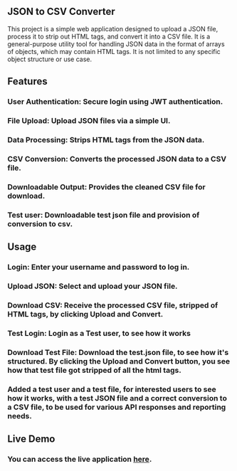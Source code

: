 ## JSON to CSV Converter

This project is a simple web application designed to upload a JSON file, process it to strip out HTML tags, and convert it into a CSV file. It is a general-purpose utility tool for handling JSON data in the format of arrays of objects, which may contain HTML tags. It is not limited to any specific object structure or use case.

## Features

### User Authentication: Secure login using JWT authentication.
### File Upload: Upload JSON files via a simple UI.
### Data Processing: Strips HTML tags from the JSON data.
### CSV Conversion: Converts the processed JSON data to a CSV file.
### Downloadable Output: Provides the cleaned CSV file for download.
### Test user: Downloadable test json file and provision of conversion to csv.

## Usage

### Login: Enter your username and password to log in.
### Upload JSON: Select and upload your JSON file.
### Download CSV: Receive the processed CSV file, stripped of HTML tags, by clicking Upload and Convert.
### Test Login: Login as a Test user, to see how it works
### Download Test File: Download the test.json file, to see how it's structured. By clicking the Upload and Convert button, you see how that test file got stripped of all the html tags.

### Added a test user and a test file, for interested users to see how it works, with a test JSON file and a correct conversion to a CSV file, to be used for various API responses and reporting needs.

## Live Demo

### You can access the live application [here](https://json-csv-two.vercel.app/).
